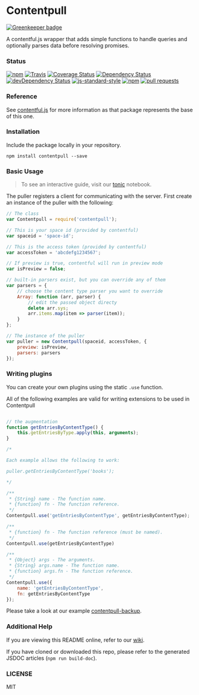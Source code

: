 # Contentpull

[![Greenkeeper badge](https://badges.greenkeeper.io/remedyhealth/contentpull.svg)](https://greenkeeper.io/)

A contentful.js wrapper that adds simple functions to handle queries and optionally parses data before resolving promises.

### Status

[![npm](https://img.shields.io/npm/v/contentpull.svg?maxAge=0&style=flat)](https://www.npmjs.com/package/contentpull)
[![Travis](https://travis-ci.org/remedyhealth/contentpull.svg?branch=master)](https://travis-ci.org/remedyhealth/contentpull)
[![Coverage Status](https://coveralls.io/repos/github/remedyhealth/contentpull/badge.svg?branch=master)](https://coveralls.io/github/remedyhealth/contentpull?branch=master)
[![Dependency Status](https://david-dm.org/remedyhealth/contentpull.svg)](https://david-dm.org/remedyhealth/contentpull)
[![devDependency Status](https://david-dm.org/remedyhealth/contentpull/dev-status.svg)](https://david-dm.org/remedyhealth/contentpull#info=devDependencies)
[![js-standard-style](https://img.shields.io/badge/code%20style-standard-brightgreen.svg)](http://standardjs.com/)
[![npm](https://img.shields.io/npm/l/contentpull.svg?maxAge=0&style=flat)](https://raw.githubusercontent.com/remedyhealth/contentpull/master/LICENSE)
[![pull requests](https://img.shields.io/badge/pull%20requests-accepting-brightgreen.svg?style=flat)](https://github.com/remedyhealth/contentpull/fork)

### Reference

See [contentful.js](https://github.com/contentful/contentful.js) for more information as that package represents the base of this one.

### Installation

Include the package locally in your repository.

`npm install contentpull --save`

### Basic Usage

> To see an interactive guide, visit our [tonic](https://tonicdev.com/mrsteele/contentpull) notebook.

The puller registers a client for communicating with the server. First create an instance of the puller with the following:

```javascript
// The class
var Contentpull = require('contentpull');

// This is your space id (provided by contentful)
var spaceid = 'space-id';

// This is the access token (provided by contentful)
var accessToken = 'abcdefg1234567';

// If preview is true, contentful will run in preview mode
var isPreview = false;

// built-in parsers exist, but you can override any of them
var parsers = {
    // choose the content type parser you want to override
    Array: function (arr, parser) {
        // edit the passed object directy
        delete arr.sys;
        arr.items.map(item => parser(item));
    }
};

// The instance of the puller
var puller = new Contentpull(spaceid, accessToken, {
    preview: isPreview,
    parsers: parsers
});
```

### Writing plugins

You can create your own plugins using the static `.use` function.

All of the following examples are valid for writing extensions to be used in Contentpull

```javascript

// the augmentation
function getEntriesByContentType() {
    this.getEntriesByType.apply(this, arguments);
}

/*

Each example allows the following to work:

puller.getEntriesByContentType('books');

*/

/**
 * {String} name - The function name.
 * {function} fn - The function reference.
 */
Contentpull.use('getEntriesByContentType', getEntriesByContentType);

/**
 * {function} fn - The function reference (must be named).
 */
Contentpull.use(getEntriesByContentType)

/**
 * {Object} args - The arguments.
 * {String} args.name - The function name.
 * {function} args.fn - The function reference.
 */
Contentpull.use({
    name: 'getEntriesByContentType',
    fn: getEntriesByContentType
});
```

Please take a look at our example
[contentpull-backup](https://github.com/remedyhealth/contentpull-backup).

### Additional Help

If you are viewing this README online, refer to our [wiki](https://github.com/remedyhealth/contentpull/wiki).

If you have cloned or downloaded this repo, please refer to the generated JSDOC articles (`npm run build-doc`).

### LICENSE

MIT
